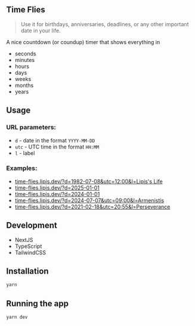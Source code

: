 ## Time Flies

> Use it for birthdays, anniversaries, deadlines, or any other important date in your life.

A nice countdown (or coundup) timer that shows everything in

- seconds
- minutes
- hours
- days
- weeks
- months
- years

## Usage

### URL parameters:

- `d` - date in the format `YYYY-MM-DD`
- `utc` - UTC time in the format `HH:MM`
- `l` - label

### Examples:

- [time-flies.lipis.dev/?d=1982-07-08&utc=12:00&l=Lipis's Life](https://time-flies.lipis.dev/?d=1982-07-08&utc=12:00&l=Lipis%27%20Life)
- [time-flies.lipis.dev/?d=2025-01-01](https://time-flies.lipis.dev/?d=2025-01-01)
- [time-flies.lipis.dev/?d=2024-01-01](https://time-flies.lipis.dev/?d=2024-01-01)
- [time-flies.lipis.dev/?d=2024-07-07&utc=09:00&l=Armenistis](https://time-flies.lipis.dev/?d=2024-07-07&utc=09:00&l=Armenistis)
- [time-flies.lipis.dev/?d=2021-02-18&utc=20:55&l=Perseverance](time-flies.lipis.dev/?d=2021-02-18&utc=20:55&l=Perseverance)

## Development

- NextJS
- TypeScript
- TailwindCSS

## Installation

```bash
yarn
```

## Running the app

```bash
yarn dev
```

